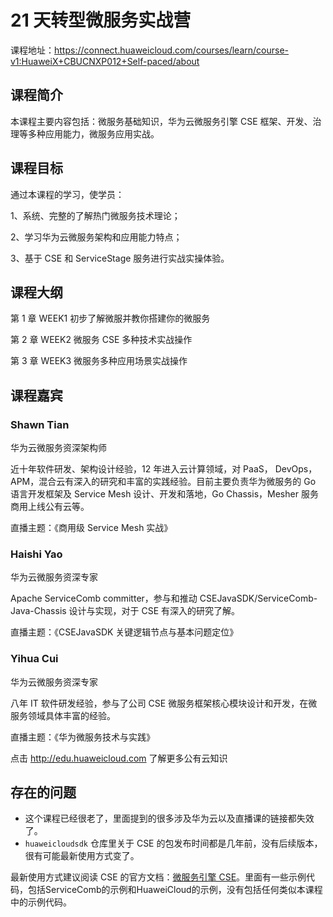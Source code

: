 # 21 天转型微服务实战营

课程地址：https://connect.huaweicloud.com/courses/learn/course-v1:HuaweiX+CBUCNXP012+Self-paced/about

## 课程简介

本课程主要内容包括：微服务基础知识，华为云微服务引擎 CSE 框架、开发、治理等多种应用能力，微服务应用实战。

## 课程目标

通过本课程的学习，使学员：

1、系统、完整的了解热门微服务技术理论；

2、学习华为云微服务架构和应用能力特点；

3、基于 CSE 和 ServiceStage 服务进行实战实操体验。

## 课程大纲

第 1 章 WEEK1 初步了解微服并教你搭建你的微服务

第 2 章 WEEK2 微服务 CSE 多种技术实战操作

第 3 章 WEEK3 微服务多种应用场景实战操作

## 课程嘉宾

### Shawn Tian

华为云微服务资深架构师

近十年软件研发、架构设计经验，12 年进入云计算领域，对 PaaS， DevOps，APM，混合云有深入的研究和丰富的实践经验。目前主要负责华为微服务的 Go 语言开发框架及 Service Mesh 设计、开发和落地，Go Chassis，Mesher 服务商用上线公有云等。

直播主题：《商用级 Service Mesh 实战》

### Haishi Yao

华为云微服务资深专家

Apache ServiceComb committer，参与和推动 CSEJavaSDK/ServiceComb-Java-Chassis 设计与实现，对于 CSE 有深入的研究了解。

直播主题：《CSEJavaSDK 关键逻辑节点与基本问题定位》

### Yihua Cui

华为云微服务资深专家

八年 IT 软件研发经验，参与了公司 CSE 微服务框架核心模块设计和开发，在微服务领域具体丰富的经验。

直播主题：《华为微服务技术与实践》

点击 http://edu.huaweicloud.com 了解更多公有云知识

## 存在的问题

- 这个课程已经很老了，里面提到的很多涉及华为云以及直播课的链接都失效了。
- `huaweicloudsdk` 仓库里关于 CSE 的包发布时间都是几年前，没有后续版本，很有可能最新使用方式变了。

最新使用方式建议阅读 CSE 的官方文档：[微服务引擎 CSE](https://support.huaweicloud.com/cse/index.html)。里面有一些示例代码，包括ServiceComb的示例和HuaweiCloud的示例，没有包括任何类似本课程中的示例代码。
